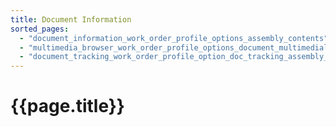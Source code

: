 ```yaml
---
title: Document Information
sorted_pages:
  - "document_information_work_order_profile_options_assembly_contents"
  - "multimedia_browser_work_order_profile_options_document_multimedial_assembly_contents"
  - "document_tracking_work_order_profile_option_doc_tracking_assembly_content"
---
```

# {{page.title}}
